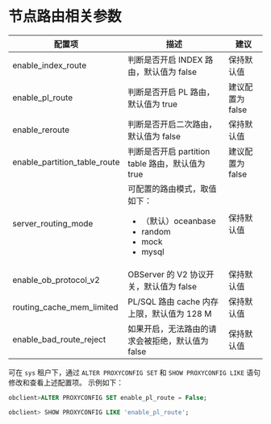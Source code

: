 # 节点路由相关参数
| 配置项 | 描述 | 建议 |
| --- | --- | --- |
| enable_index_route | 判断是否开启 INDEX 路由，默认值为 false | 保持默认值 |
| enable_pl_route | 判断是否开启 PL 路由，默认值为 true | 建议配置为 false |
| enable_reroute | 判断是否开启二次路由，默认值为 false | 保持默认值 |
| enable_partition_table_route | 判断是否开启 partition table 路由，默认值为 true | 建议配置为 false |
| server_routing_mode | 可配置的路由模式，取值如下：<ul><li>（默认）oceanbase</li><li>random</li><li>mock</li><li>mysql | 保持默认值 |
| enable_ob_protocol_v2 | OBServer 的 V2 协议开关，默认值为 false | 保持默认值 |
| routing_cache_mem_limited | PL/SQL 路由 cache 内存上限，默认值为 128 M | 保持默认值 |
| enable_bad_route_reject | 如果开启，无法路由的请求会被拒绝，默认值为 false | 保持默认值 |

可在 `sys` 租户下，通过 `ALTER PROXYCONFIG SET` 和 `SHOW PROXYCONFIG LIKE` 语句修改和查看上述配置项。
示例如下：
```sql
obclient>ALTER PROXYCONFIG SET enable_pl_route = False; 
```
```sql
obclient> SHOW PROXYCONFIG LIKE 'enable_pl_route';
```
